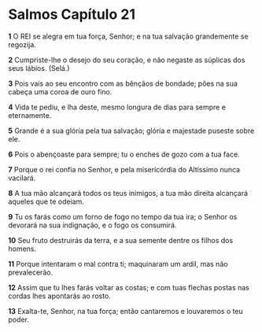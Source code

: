 # Salmos Capítulo 21

**1** 	O REI se alegra em tua força, Senhor; e na tua salvação grandemente se regozija.

**2** 	Cumpriste-lhe o desejo do seu coração, e não negaste as súplicas dos seus lábios. (Selá.)

**3** 	Pois vais ao seu encontro com as bênçãos de bondade; pões na sua cabeça uma coroa de ouro fino.

**4** 	Vida te pediu, e lha deste, mesmo longura de dias para sempre e eternamente.

**5** 	Grande é a sua glória pela tua salvação; glória e majestade puseste sobre ele.

**6** 	Pois o abençoaste para sempre; tu o enches de gozo com a tua face.

**7** 	Porque o rei confia no Senhor, e pela misericórdia do Altíssimo nunca vacilará.

**8** 	A tua mão alcançará todos os teus inimigos, a tua mão direita alcançará aqueles que te odeiam.

**9** 	Tu os farás como um forno de fogo no tempo da tua ira; o Senhor os devorará na sua indignação, e o fogo os consumirá.

**10** 	Seu fruto destruirás da terra, e a sua semente dentre os filhos dos homens.

**11** 	Porque intentaram o mal contra ti; maquinaram um ardil, mas não prevalecerão.

**12** 	Assim que tu lhes farás voltar as costas; e com tuas flechas postas nas cordas lhes apontarás ao rosto.

**13** 	Exalta-te, Senhor, na tua força; então cantaremos e louvaremos o teu poder.

